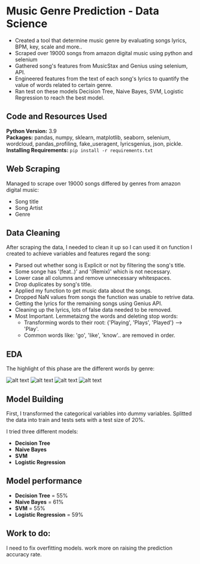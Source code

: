 # Music Genre Prediction - Data Science
* Created a tool that determine music genre by evaluating songs lyrics, BPM, key, scale and more..
* Scraped over 19000 songs from amazon digital music using python and selenium
* Gathered song's features from MusicStax and Genius using selenium, API.
* Engineered features from the text of each song's lyrics to quantify the value of words related to certain genre. 
* Ran test on these models Decision Tree, Naive Bayes, SVM, Logistic Regression to reach the best model.

## Code and Resources Used 
**Python Version:** 3.9  
**Packages:** pandas, numpy, sklearn, matplotlib, seaborn, selenium, wordcloud, pandas_profiling, fake_useragent, lyricsgenius, json, pickle.
**Installing Requirements:**  ```pip install -r requirements.txt```  

## Web Scraping
Managed to scrape over 19000 songs differed by genres from amazon digital music:
*	Song title
*	Song Artist
*	Genre

## Data Cleaning
After scraping the data, I needed to clean it up so I can used it on function I created to achieve variables and features regard the song:

* Parsed out whether song is Explicit or not by filtering the song's title.
* Some songe has '(feat..)' and '(Remix)' which is not necessary.
* Lower case all columns and remove unnecessary whitespaces.
* Drop duplicates by song's title.
* Applied my function to get music data about the songs.
* Dropped NaN values from songs the function was unable to retrive data.
* Getting the lyrics for the remaining songs using Genius API.
* Cleaning up the lyrics, lots of false data needed to be removed.
* Most Important. Lemmetaizng the words and deleting stop words:
    * Transforming words to their root: {'Playing', 'Plays', 'Played'} --> 'Play'.
    * Common words like: 'go', 'like', 'know'.. are removed in order.

## EDA
The highlight of this phase are the different words by genre: 

![alt text](https://github.com/idanrk/Genre_Prediction_Data_Science/blob/main/rock_cloud.png "Rock Word Cloud")
![alt text](https://github.com/idanrk/Genre_Prediction_Data_Science/blob/main/pop_cloud.png "Pop Word Cloud")
![alt text](https://github.com/idanrk/Genre_Prediction_Data_Science/blob/main/country_cloud.png "Country Word Cloud")
![alt text](https://github.com/idanrk/Genre_Prediction_Data_Science/blob/main/hiphop_cloud.png "HipHop Word Cloud")

## Model Building 

First, I transformed the categorical variables into dummy variables. 
Splitted the data into train and tests sets with a test size of 20%.   


I tried three different models:
*	**Decision Tree**
*	**Naive Bayes**
*	**SVM** 
*	**Logistic Regression**

## Model performance
*	**Decision Tree** = 55%
*	**Naive Bayes** = 61%
*	**SVM** = 55%
*	**Logistic Regression** = 59%


## Work to do:
I need to fix overfitting models. work more on raising the prediction accuracy rate.


